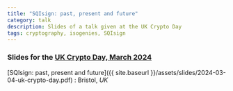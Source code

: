 ```yaml
---
title: "SQIsign: past, present and future"
category: talk
description: Slides of a talk given at the UK Crypto Day
tags: cryptography, isogenies, SQIsign
---
```


### Slides for the [UK Crypto Day, March 2024](https://uk-crypto-day.github.io/2024/03/04/uk-crypto-day/)

[SQIsign: past, present and future]({{ site.baseurl }}/assets/slides/2024-03-04-uk-crypto-day.pdf)
: Bristol, *UK*
